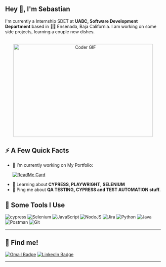 <h2>Hey 👋, I'm Sebastian</a></h2>
<p>I'm currently a Internship SDET at <strong>UABC, Software Development Department</a></strong> based in 🌊🌊 Ensenada, Baja California. I am working on some side projects, learning a couple new dishes.</p>
<br>
<div align="center">
<img alt="Coder GIF" height=300 width=450 src="https://images.squarespace-cdn.com/content/v1/5769fc401b631bab1addb2ab/1541580611624-TE64QGKRJG8SWAIUS7NS/ke17ZwdGBToddI8pDm48kPoswlzjSVMM-SxOp7CV59BZw-zPPgdn4jUwVcJE1ZvWQUxwkmyExglNqGp0IvTJZamWLI2zvYWH8K3-s_4yszcp2ryTI0HqTOaaUohrI8PI6FXy8c9PWtBlqAVlUS5izpdcIXDZqDYvprRqZ29Pw0o/coding-freak.gif" />
<br>
</div>
<h2>⚡️ A Few Quick Facts</h2>
<ul>
 
<!--
<li>🔭 I’m currently working on <a href="https://github.com/alatorre-sebastian/Portafolio_QA_TESTING">My Portfolio</a>.</li>
-->
<li>🔭 I’m currently working on My Portfolio:</li>
 
[![ReadMe Card](https://github-readme-stats.vercel.app/api/pin/?username=alatorre-sebastian&repo=Portafolio_QA_TESTING)](https://github.com/alatorre-sebastian/Portafolio_QA_TESTING)
 
<li>🧐 Learning about<strong> CYPRESS</strong>,<strong> PLAYWRIGHT</strong>, <strong>SELENIUM</strong></li>
<li>💬 Ping me about <strong>QA TESTING, CYPRESS and TEST AUTOMATION stuff</strong>.</li>
</ul>
<h2>🚀 Some Tools I Use</h2>
<p align="left">
 
![cypress](https://img.shields.io/badge/-cypress-%23E5E5E5?style=for-the-badge&logo=cypress&logoColor=058a5e)
![Selenium](https://img.shields.io/badge/-selenium-%43B02A?style=for-the-badge&logo=selenium&logoColor=white)
![JavaScript](https://img.shields.io/badge/javascript-%23323330.svg?style=for-the-badge&logo=javascript&logoColor=%23F7DF1E)
![NodeJS](https://img.shields.io/badge/node.js-6DA55F?style=for-the-badge&logo=node.js&logoColor=white)
![Jira](https://img.shields.io/badge/jira-%230A0FFF.svg?style=for-the-badge&logo=jira&logoColor=white)
![Python](https://img.shields.io/badge/python-3670A0?style=for-the-badge&logo=python&logoColor=ffdd54)
![Java](https://img.shields.io/badge/java-%23ED8B00.svg?style=for-the-badge&logo=java&logoColor=white)
![Postman](https://img.shields.io/badge/Postman-FF6C37?style=for-the-badge&logo=postman&logoColor=white)
![Git](https://img.shields.io/badge/git-%23F05033.svg?style=for-the-badge&logo=git&logoColor=white)
 
<!--

                                                      https://ileriayo.github.io/markdown-badges/
<img src="https://github.com/devicons/devicon/blob/master/icons/javascript/javascript-original.svg" alt="js" width="25" height="25" />
<img src="https://raw.githubusercontent.com/devicons/devicon/master/icons/java/java-original-wordmark.svg" alt="java" width="25" height="25" />
<img src="https://raw.githubusercontent.com/devicons/devicon/master/icons/nodejs/nodejs-original-wordmark.svg" alt="nodejs" width="25" height="25" />
<img src="https://raw.githubusercontent.com/devicons/devicon/master/icons/python/python-original-wordmark.svg" alt="python" width="25" height="25" />
<img src="https://raw.githubusercontent.com/devicons/devicon/master/icons/cucumber/cucumber-plain.svg" alt="cucumber" width="25" height="25" />
<img src="https://github.com/devicons/devicon/blob/master/icons/linux/linux-original.svg" alt="linux" width="25" height="25" />
<img src="https://github.com/devicons/devicon/blob/master/icons/selenium/selenium-original.svg" alt="Selenmium" width="25" height="25" />
<img src="https://github.com/devicons/devicon/blob/master/icons/jira/jira-original-wordmark.svg" alt="Jira" width="25" height="25" />
-->
</p>

<hr>
<h2>📌 Find me! </h2>

[![Gmail Badge](https://img.shields.io/badge/-alatorre.sebastian@uabc.edu.mx-c14438?style=flat-square&logo=Gmail&logoColor=white&link=mailto:alatorre.sebastian@uabc.edu.mx)](mailto:alatorre.sebastian@uabc.edu.mx)
[![Linkedin Badge](https://img.shields.io/badge/-sebastian.alatorre-blue?style=flat-square&logo=Linkedin&logoColor=white&link=https://mx.linkedin.com/in/sebastian-alatorre-lopez-ba48b4206)](https://mx.linkedin.com/in/sebastian-alatorre-lopez-ba48b4206)
<hr>
